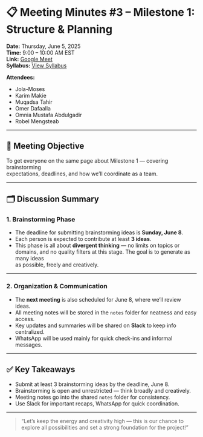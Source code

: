 # 📋 Meeting Minutes #3 – Milestone 1: Structure & Planning

**Date:** Thursday, June 5, 2025  
**Time:** 9:00 – 10:00 AM EST  
**Link:** [Google Meet](https://meet.google.com/rqz-hink-sko)  
**Syllabus:** [View Syllabus](https://docs.google.com/document/d/1TaoVVqJD5EqmBGLw6_qzph8EZnuL6uhY/edit?tab=t.0)

**Attendees:**

- Jola-Moses  
- Karim Makie  
- Muqadsa Tahir  
- Omer Dafaalla  
- Omnia Mustafa Abdulgadir  
- Robel Mengsteab  

---

## 🎯 Meeting Objective

To get everyone on the same page about Milestone 1 — covering brainstorming  
expectations, deadlines, and how we’ll coordinate as a team.

---

## 🗂 Discussion Summary

### 1. Brainstorming Phase

- The deadline for submitting brainstorming ideas is **Sunday, June 8**.  
- Each person is expected to contribute at least **3 ideas**.  
- This phase is all about **divergent thinking** — no limits on topics or domains,
  and no quality filters at this stage. The goal is to generate as many ideas  
  as possible, freely and creatively.

---

### 2. Organization & Communication

- The **next meeting** is also scheduled for June 8, where we’ll review ideas.  
- All meeting notes will be stored in the `notes` folder for neatness and easy access.
- Key updates and summaries will be shared on **Slack** to keep info centralized.
- WhatsApp will be used mainly for quick check-ins and informal messages.

---

## ✅ Key Takeaways

- Submit at least 3 brainstorming ideas by the deadline, June 8.  
- Brainstorming is open and unrestricted — think broadly and creatively.  
- Meeting notes go into the shared `notes` folder for consistency.  
- Use Slack for important recaps, WhatsApp for quick coordination.

---

> “Let’s keep the energy and creativity high — this is our chance to explore all
> possibilities and set a strong foundation for the project!”

